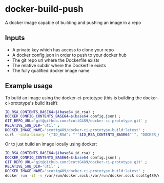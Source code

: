 # docker-build-push
A docker image capable of building and pushing an image in a repo

## Inputs
* A private key which has access to clone your repo
* A docker config.json in order to push to your docker hub
* The git repo url where the Dockerfile exists
* The relative subdir where the Dockerfile exists
* The fully qualified docker image name

## Example usage
To build an image using the docker-ci-prototype (this is building the docker-ci-prototype's build itself):
```bash
ID_RSA_CONTENTS_BASE64=$(base64 id_rsa) ; 
DOCKER_CONFIG_CONTENTS_BASE64=$(base64 config.json) ;
GIT_REPO_URL='git@github.com:ScottG489/docker-ci-prototype.git' ;
RELATIVE_SUB_DIR='util' ;
DOCKER_IMAGE_NAME='scottg489/docker-ci-prototype-build:latest' ;
curl --data-binary '{"ID_RSA": "'"$ID_RSA_CONTENTS_BASE64"'", "DOCKER_CONFIG": "'"$DOCKER_CONFIG_CONTENTS_BASE64"'", "GIT_REPO_URL": "'"$GIT_REPO_URL"'", "RELATIVE_SUB_DIR": "'"$RELATIVE_SUB_DIR"'", "DOCKER_IMAGE_NAME": "'"$DOCKER_IMAGE_NAME"'"}' 'https://<DOCKER CI INSTANCE URL>/build?image=scottg489/docker-build-push:latest'
```
Or to just build an image locally using docker:
```bash
ID_RSA_CONTENTS_BASE64=$(base64 id_rsa) ; 
DOCKER_CONFIG_CONTENTS_BASE64=$(base64 config.json) ;
GIT_REPO_URL='git@github.com:ScottG489/docker-ci-prototype.git' ;
RELATIVE_SUB_DIR='util' ;
DOCKER_IMAGE_NAME='scottg489/docker-ci-prototype-build:latest' ;
docker run -it -v /var/run/docker.sock:/var/run/docker.sock scottg489/docker-build-push:latest '{"ID_RSA": "'"$ID_RSA_CONTENTS_BASE64"'", "DOCKER_CONFIG": "'"$DOCKER_CONFIG_CONTENTS_BASE64"'", "GIT_REPO_URL": "'"$GIT_REPO_URL"'", "RELATIVE_SUB_DIR": "'"$RELATIVE_SUB_DIR"'", "DOCKER_IMAGE_NAME": "'"$DOCKER_IMAGE_NAME"'"}'
```
